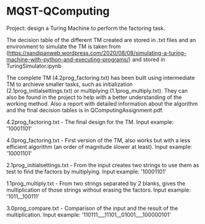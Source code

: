 # MQST-QComputing

Project: design a Turing Machine to perform the factoring task.

The decision table of the different TM created are stored in .txt files and an environment to simulate the TM is taken from (https://sandipanweb.wordpress.com/2020/08/08/simulating-a-turing-machine-with-python-and-executing-programs/) and stored in TuringSimulator.ipynb

The complete TM (4.2prog_factoring.txt) has been built using intermediate TM to archieve smaller tasks, such as initialization (2.1prog_initialsettings.txt) or multiplying (1.1prog_multiply.txt). They can also be found in the project to help with a better understanding of the working method. Also a report with detailed information about the algorithm and the final decision tables is in QComputingAssignment.pdf. 

4.2prog_factoring.txt - The final design for the TM. Input example: '10001101'

4.0prog_factoring.txt - First version of the TM, also works but with a less efficient algorithm (an order of magnitude slower at least). Input example: '10001101'

2.1prog_initialsettings.txt - From the input creates two strings to use them as test to find the factors by multiplying. Input example: '10001101'

1.1prog_multiply.txt - From two strings separated by 2 blanks, gives the multiplication of those strings without erasing the factors. Input example: '1011__100111'

3.0prog_compare.txt - Comparison of the input and the result of the multiplication. Input example: '110111___11101__01001___100000101'
